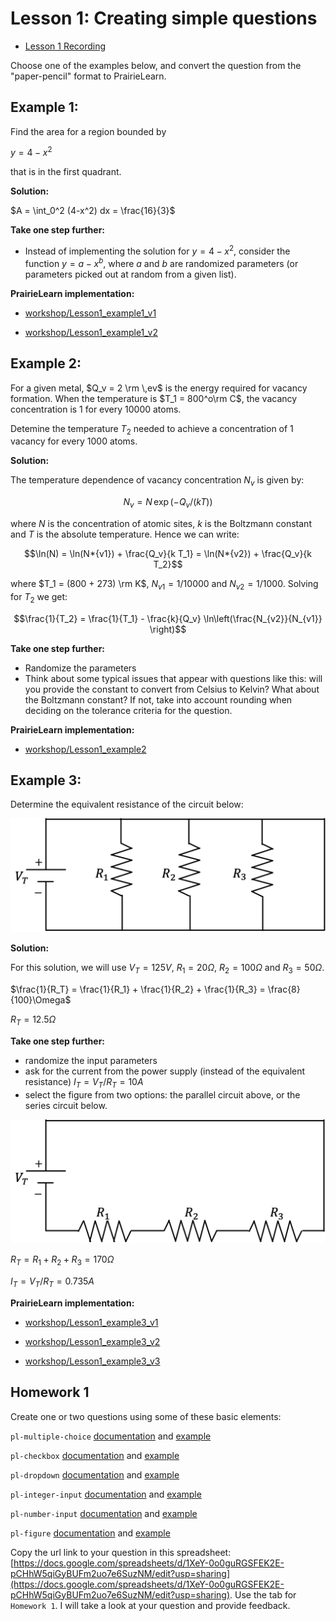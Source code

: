 # Lesson 1: Creating simple questions

- [Lesson 1 Recording](https://mediaspace.illinois.edu/media/t/1_8v9b8gqe/170964131)

Choose one of the examples below, and convert the question from the "paper-pencil" format to PrairieLearn.

## Example 1:

Find the area for a region bounded by

$y = 4 - x^2$

that is in the first quadrant.

**Solution:**

$A = \int_0^2 (4-x^2) dx = \frac{16}{3}$

**Take one step further:**

- Instead of implementing the solution for $y = 4 - x^2$, consider the function $y = a - x^b$, where $a$ and $b$ are randomized parameters (or parameters picked out at random from a given list).

**PrairieLearn implementation:**

- [workshop/Lesson1_example1_v1](https://prairielearn.engr.illinois.edu/pl/course/108/question/8211618/preview)

- [workshop/Lesson1_example1_v2](https://prairielearn.engr.illinois.edu/pl/course/108/question/8211620/preview)

## Example 2:

For a given metal, $Q_v = 2 \rm \,ev$ is the energy required for vacancy formation. When the temperature is $T_1 = 800^o\rm C$, the vacancy concentration is 1 for every 10000 atoms.

Detemine the temperature $T_2$ needed to achieve a concentration of 1 vacancy for every 1000 atoms.

**Solution:**

The temperature dependence of vacancy concentration $N_v$ is given by:

$$ N_v = N \, \exp(-Q_v/(k T)) $$

where $N$ is the concentration of atomic sites, $k$ is the Boltzmann constant and $T$ is the absolute temperature. Hence we can write:

$$\ln(N) = \ln(N*{v1}) + \frac{Q_v}{k T_1} = \ln(N*{v2}) + \frac{Q_v}{k T_2}$$

where $T_1 = (800 + 273) \rm K$, $N_{v1} = 1/10000$ and $N_{v2} = 1/1000$. Solving for $T_2$ we get:

$$\frac{1}{T_2} = \frac{1}{T_1} - \frac{k}{Q_v} \ln\left(\frac{N_{v2}}{N_{v1}} \right)$$

**Take one step further:**

- Randomize the parameters
- Think about some typical issues that appear with questions like this: will you provide the constant to convert from Celsius to Kelvin? What about the Boltzmann constant? If not, take into account rounding when deciding on the tolerance criteria for the question.

**PrairieLearn implementation:**

- [workshop/Lesson1_example2](https://prairielearn.engr.illinois.edu/pl/course/108/question/8211621/preview)

## Example 3:

Determine the equivalent resistance of the circuit below:

![](figs/circ1.png)

**Solution:**

For this solution, we will use $V_T = 125V$, $R_1 = 20\Omega$, $R_2 = 100\Omega$ and $R_3 = 50\Omega$.

$\frac{1}{R_T} = \frac{1}{R_1} + \frac{1}{R_2} + \frac{1}{R_3} = \frac{8}{100}\Omega$

$R_T = 12.5 \Omega$

**Take one step further:**

- randomize the input parameters
- ask for the current from the power supply (instead of the equivalent resistance)
  $I_T = V_T/R_T = 10 A$
- select the figure from two options: the parallel circuit above, or the series circuit below.

![](figs/circ2.png)

$R_T = R_1 + R_2 + R_3 = 170 \Omega$

$I_T = V_T/R_T = 0.735 A$

**PrairieLearn implementation:**

- [workshop/Lesson1_example3_v1](https://prairielearn.engr.illinois.edu/pl/course/108/question/8211622/preview)

- [workshop/Lesson1_example3_v2](https://prairielearn.engr.illinois.edu/pl/course/108/question/8211624/preview)

- [workshop/Lesson1_example3_v3](https://prairielearn.engr.illinois.edu/pl/course/108/question/8211623/preview)

## Homework 1

Create one or two questions using some of these basic elements:

`pl-multiple-choice` [documentation](https://prairielearn.readthedocs.io/en/latest/elements/#pl-multiple-choice-element) and [example](https://prairielearn.engr.illinois.edu/pl/course/108/question/6312319/preview)

`pl-checkbox` [documentation](https://prairielearn.readthedocs.io/en/latest/elements/#pl-checkbox-element) and [example](https://prairielearn.engr.illinois.edu/pl/course/108/question/1420145/preview)

`pl-dropdown` [documentation](https://prairielearn.readthedocs.io/en/latest/elements/#pl-dropdown-element) and [example](https://prairielearn.engr.illinois.edu/pl/course/108/question/7911603/preview)

`pl-integer-input` [documentation](https://prairielearn.readthedocs.io/en/latest/elements/#pl-integer-input-element) and [example](https://prairielearn.engr.illinois.edu/pl/course/108/question/3637014/preview)

`pl-number-input` [documentation](https://prairielearn.readthedocs.io/en/latest/elements/#pl-number-input-element) and [example](https://prairielearn.engr.illinois.edu/pl/course/108/question/3131525/preview)

`pl-figure` [documentation](https://prairielearn.readthedocs.io/en/latest/elements/#pl-figure-element) and [example](https://prairielearn.engr.illinois.edu/pl/course/108/question/611923/preview)

Copy the url link to your question in this spreadsheet:
[https://docs.google.com/spreadsheets/d/1XeY-0o0guRGSFEK2E-pCHhW5qiGyBUFm2uo7e6SuzNM/edit?usp=sharing](https://docs.google.com/spreadsheets/d/1XeY-0o0guRGSFEK2E-pCHhW5qiGyBUFm2uo7e6SuzNM/edit?usp=sharing).
Use the tab for `Homework 1`. I will take a look at your question and provide feedback.
